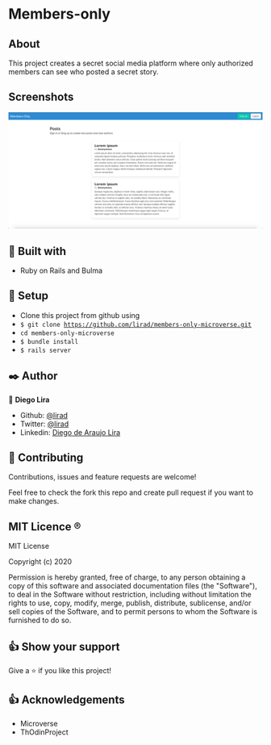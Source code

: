  # Members-only

## About <a name = "About"></a>
This project creates a secret social media platform where only authorized members can see who posted a secret story.

## Screenshots 

![image](screenshot.png)

## 🔧 Built with<a name = "with"></a>

- Ruby on Rails and Bulma

## 🔨 Setup    <a name = "setup"></a>
- Clone this project from github using
- <code>$ git clone https://github.com/lirad/members-only-microverse.git</code>
- <code>cd members-only-microverse</code>
- <code>$ bundle install</code>
- <code>$ rails server</code>

## ✒️ Author <a name = "author"></a>

👤 **Diego Lira**

- Github: [@lirad](https://github.com/lirad)
- Twitter: [@lirad](https://twitter.com/lirad)
- Linkedin: [Diego de Araujo Lira](https://www.linkedin.com/in/diegoalira/)

## 🤝 Contributing

Contributions, issues and feature requests are welcome!

Feel free to check the fork this repo and create pull request if you want to make changes.


## MIT Licence <a name = "licence"></a>  :registered:

MIT License

Copyright (c) 2020

Permission is hereby granted, free of charge, to any person obtaining a copy
of this software and associated documentation files (the "Software"), to deal
in the Software without restriction, including without limitation the rights
to use, copy, modify, merge, publish, distribute, sublicense, and/or sell
copies of the Software, and to permit persons to whom the Software is
furnished to do so.

## 👍 Show your support

Give a ⭐️ if you like this project!

## :thumbsup: Acknowledgements
- Microverse  
- ThOdinProject 
